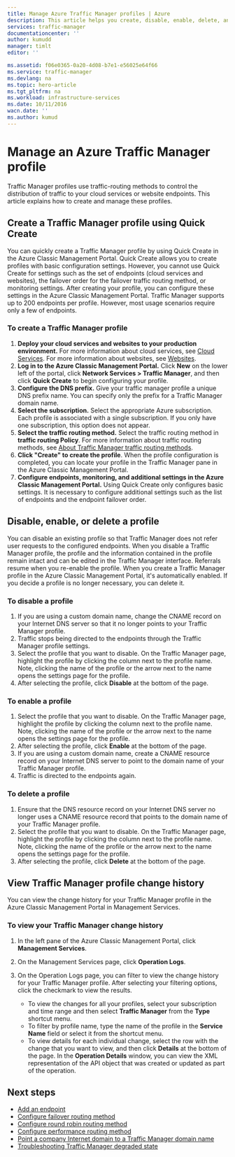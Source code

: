 ```yaml
---
title: Manage Azure Traffic Manager profiles | Azure
description: This article helps you create, disable, enable, delete, and view the history of a Azure Traffic Manager profile.
services: traffic-manager
documentationcenter: ''
author: kumudd
manager: timlt
editor: ''

ms.assetid: f06e0365-0a20-4d08-b7e1-e56025e64f66
ms.service: traffic-manager
ms.devlang: na
ms.topic: hero-article
ms.tgt_pltfrm: na
ms.workload: infrastructure-services
ms.date: 10/11/2016
wacn.date: ''
ms.author: kumud
---
```


# Manage an Azure Traffic Manager profile

Traffic Manager profiles use traffic-routing methods to control the distribution of traffic to your cloud services or website endpoints. This article explains how to create and manage these profiles.

## Create a Traffic Manager profile using Quick Create

You can quickly create a Traffic Manager profile by using Quick Create in the Azure Classic Management Portal. Quick Create allows you to create profiles with basic configuration settings. However, you cannot use Quick Create for settings such as the set of endpoints (cloud services and websites), the failover order for the failover traffic routing method, or monitoring settings. After creating your profile, you can configure these settings in the Azure Classic Management Portal. Traffic Manager supports up to 200 endpoints per profile. However, most usage scenarios require only a few of endpoints.

### To create a Traffic Manager profile

1. **Deploy your cloud services and websites to your production environment.** For more information about cloud services, see [Cloud Services](/azure/cloud-services/). For more information about websites, see [Websites](https://www.azure.cn/home/features/app-service/web-apps/).
2. **Log in to the Azure Classic Management Portal.** Click **New** on the lower left of the portal, click **Network Services > Traffic Manager**, and then click **Quick Create** to begin configuring your profile.
3. **Configure the DNS prefix.** Give your traffic manager profile a unique DNS prefix name. You can specify only the prefix for a Traffic Manager domain name.
4. **Select the subscription.** Select the appropriate Azure subscription. Each profile is associated with a single subscription. If you only have one subscription, this option does not appear.
5. **Select the traffic routing method.** Select the traffic routing method in **traffic routing Policy**. For more information about traffic routing methods, see [About Traffic Manager traffic routing methods](traffic-manager-routing-methods.md).
6. **Click "Create" to create the profile**. When the profile configuration is completed, you can locate your profile in the Traffic Manager pane in the Azure Classic Management Portal.
7. **Configure endpoints, monitoring, and additional settings in the Azure Classic Management Portal.** Using Quick Create only configures basic settings. It is necessary to configure additional settings such as the list of endpoints and the endpoint failover order.

## Disable, enable, or delete a profile

You can disable an existing profile so that Traffic Manager does not refer user requests to the configured endpoints. When you disable a Traffic Manager profile, the profile and the information contained in the profile remain intact and can be edited in the Traffic Manager interface.  Referrals resume when you re-enable the profile. When you create a Traffic Manager profile in the Azure Classic Management Portal, it's automatically enabled. If you decide a profile is no longer necessary, you can delete it.

### To disable a profile

1. If you are using a custom domain name, change the CNAME record on your Internet DNS server so that it no longer points to your Traffic Manager profile.
2. Traffic stops being directed to the endpoints through the Traffic Manager profile settings.
3. Select the profile that you want to disable. On the Traffic Manager page, highlight the profile by clicking the column next to the profile name. Note, clicking the name of the profile or the arrow next to the name opens the settings page for the profile.
4. After selecting the profile, click **Disable** at the bottom of the page.

### To enable a profile

1. Select the profile that you want to disable. On the Traffic Manager page, highlight the profile by clicking the column next to the profile name. Note, clicking the name of the profile or the arrow next to the name opens the settings page for the profile.
2. After selecting the profile, click **Enable** at the bottom of the page.
3. If you are using a custom domain name, create a CNAME resource record on your Internet DNS server to point to the domain name of your Traffic Manager profile.
4. Traffic is directed to the endpoints again.

### To delete a profile

1. Ensure that the DNS resource record on your Internet DNS server no longer uses a CNAME resource record that points to the domain name of your Traffic Manager profile.
2. Select the profile that you want to disable. On the Traffic Manager page, highlight the profile by clicking the column next to the profile name. Note, clicking the name of the profile or the arrow next to the name opens the settings page for the profile.
3. After selecting the profile, click **Delete** at the bottom of the page.

## View Traffic Manager profile change history

You can view the change history for your Traffic Manager profile in the Azure Classic Management Portal in Management Services.

### To view your Traffic Manager change history

1. In the left pane of the Azure Classic Management Portal, click **Management Services**.
2. On the Management Services page, click **Operation Logs**.
3. On the Operation Logs page, you can filter to view the change history for your Traffic Manager profile. After selecting your filtering options, click the checkmark to view the results.

    * To view the changes for all your profiles, select your subscription and time range and then select **Traffic Manager** from the **Type** shortcut menu.
    * To filter by profile name, type the name of the profile in the **Service Name** field or select it from the shortcut menu.
    * To view details for each individual change, select the row with the change that you want to view, and then click **Details** at the bottom of the page. In the **Operation Details** window, you can view the XML representation of the API object that was created or updated as part of the operation.

## Next steps

* [Add an endpoint](traffic-manager-endpoints.md)
* [Configure failover routing method](traffic-manager-configure-failover-routing-method.md)
* [Configure round robin routing method](traffic-manager-configure-round-robin-routing-method.md)
* [Configure performance routing method](traffic-manager-configure-performance-routing-method.md)
* [Point a company Internet domain to a Traffic Manager domain name](traffic-manager-point-internet-domain.md)
* [Troubleshooting Traffic Manager degraded state](traffic-manager-troubleshooting-degraded.md)